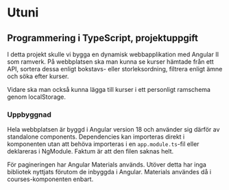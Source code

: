 # Utuni

## Programmering i TypeScript, projektuppgift

I detta projekt skulle vi bygga en dynamisk webbapplikation med Angular II som ramverk. På webbplatsen ska man kunna se kurser hämtade från ett API, sortera dessa enligt bokstavs- eller storleksordning, filtrera enligt ämne och söka efter kurser.

Vidare ska man också kunna lägga till kurser i ett personligt ramschema genom localStorage.

### Uppbyggnad

Hela webbplatsen är byggd i Angular version 18 och använder sig därför av standalone components. Dependencies kan importeras direkt i komponenten utan att behöva importeras i en `app.module.ts`-fil eller deklareras i NgModule. Faktum är att den filen saknas helt.

För pagineringen har Angular Materials används. Utöver detta har inga bibliotek nyttjats förutom de inbyggda i Angular. Materials användes då i courses-komponenten enbart.

